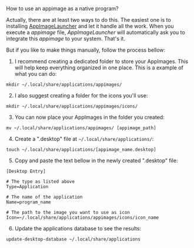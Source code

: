 How to use an appimage as a native program?  

Actually, there are at least two ways to do this. The easiest one is to installing [AppImageLauncher](https://github.com/TheAssassin/AppImageLauncher) and let it handle all the work. When you execute a *appimage* file, *AppImageLauncher* will automatically ask you to integrate this *appimage* to your system. That's it.

But if you like to make things manually, follow the process bellow:

1) I recommend creating a dedicated folder to store your AppImages. This will help keep everything organized in one place. This is a example of what you can do:

`mkdir ~/.local/share/applications/appimages/`

2) I also suggest creating a folder for the icons you'll use:

`mkdir ~/.local/share/applications/appimages/icons/`

3) You can now place your AppImages in the folder you created:

`mv ~/.local/share/applications/appimages/ [appimage_path]`

4) Create a ".desktop" file at `~/.local/share/applications/`:

`touch ~/.local/share/applications/[appimage_name.desktop]`

5) Copy and paste the text bellow in the newly created ".desktop" file:

```
[Desktop Entry]

# The type as listed above
Type=Application

# The name of the application
Name=program_name

# The path to the image you want to use as icon
Icon=~/.local/share/applications/appimages/icons/icon_name
```

6) Update the applications database to see the results:

`update-desktop-database ~/.local/share/applications`

